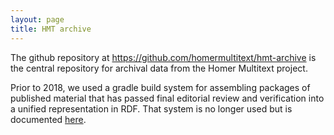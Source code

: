 ```yaml
---
layout: page
title: HMT archive
---
```


The github repository at <https://github.com/homermultitext/hmt-archive> is the central repository for archival data from the Homer Multitext project.

Prior to 2018, we used a gradle build system for assembling packages of published material that has passed final editorial review and verification into a unified representation in RDF.  That system is no longer used but is documented [here](groovy_builder).

